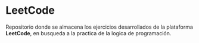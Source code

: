 # LeetCode
Repositorio donde se almacena los ejercicios desarrollados de la plataforma **LeetCode**, en busqueda a la practica de la logica de programación.
